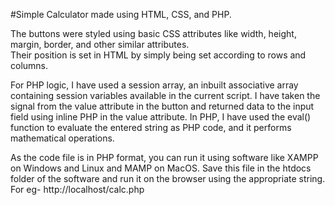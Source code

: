#Simple Calculator made using HTML, CSS, and PHP.

The buttons were styled using basic CSS attributes like width, height, margin, border, and other similar attributes.  
Their position is set in HTML by simply being set according to rows and columns.

For PHP logic, I have used a session array, an inbuilt associative array containing session variables available in 
the current script. I have taken the signal from the value attribute in the button and returned data to the input field 
using inline PHP in the value attribute. In PHP, I have used the eval() function to evaluate the entered string as PHP 
code, and it performs mathematical operations. 

As the code file is in PHP format, you can run it using software like XAMPP on Windows and Linux and MAMP on MacOS. Save
this file in the htdocs folder of the software and run it on the browser using the appropriate string. For eg-
http://localhost/calc.php
